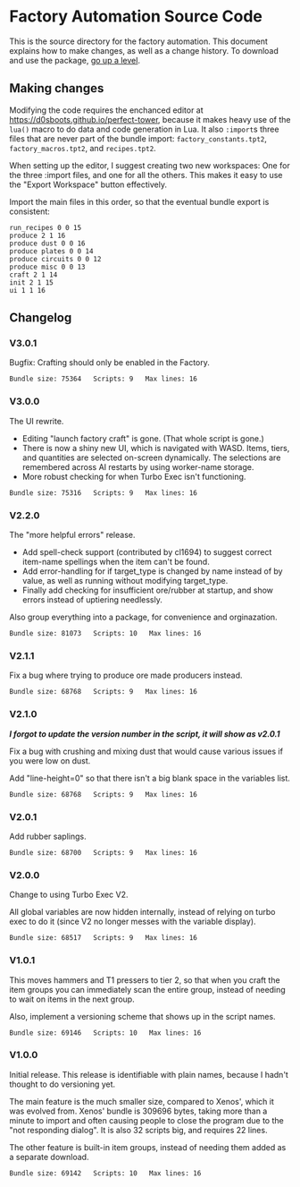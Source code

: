 # Factory Automation Source Code

This is the source directory for the factory automation. This document explains how to make changes, as well as a change history.
To download and use the package, [go up a level](/README.md#factory-automation).

## Making changes

Modifying the code requires the enchanced editor at https://d0sboots.github.io/perfect-tower, because it makes heavy use of the `lua()` macro
to do data and code generation in Lua. It also `:import`s three files that are never part of the bundle import:
`factory_constants.tpt2`, `factory_macros.tpt2`, and `recipes.tpt2`.

When setting up the editor, I suggest creating two new workspaces: One for the three :import files, and one for all the others. This makes it easy to use the
"Export Workspace" button effectively.

Import the main files in this order, so that the eventual bundle export is consistent:

`run_recipes 0 0 15`<br>
`produce 2 1 16`<br>
`produce dust 0 0 16`<br>
`produce plates 0 0 14`<br>
`produce circuits 0 0 12`<br>
`produce misc 0 0 13`<br>
`craft 2 1 14`<br>
`init 2 1 15`<br>
`ui 1 1 16`<br>

## Changelog

### V3.0.1

Bugfix: Crafting should only be enabled in the Factory.

```
Bundle size: 75364   Scripts: 9   Max lines: 16
```

### V3.0.0

The UI rewrite.

* Editing "launch factory craft" is gone. (That whole script is gone.)
* There is now a shiny new UI, which is navigated with WASD. Items, tiers, and
  quantities are selected on-screen dynamically. The selections are remembered
  across AI restarts by using worker-name storage.
* More robust checking for when Turbo Exec isn't functioning.

```
Bundle size: 75316   Scripts: 9   Max lines: 16
```

### V2.2.0

The "more helpful errors" release.

* Add spell-check support (contributed by cl1694) to suggest correct item-name
  spellings when the item can't be found.
* Add error-handling for if target_type is changed by name instead of by value,
  as well as running without modifying target_type.
* Finally add checking for insufficient ore/rubber at startup, and show errors
  instead of uptiering needlessly.

Also group everything into a package, for convenience and orginazation.

```
Bundle size: 81073   Scripts: 10   Max lines: 16
```

### V2.1.1

Fix a bug where trying to produce ore made producers instead.

```
Bundle size: 68768   Scripts: 9   Max lines: 16
```

### V2.1.0

***I forgot to update the version number in the script, it will show as v2.0.1***

Fix a bug with crushing and mixing dust that would cause various issues
if you were low on dust.

Add "line-height=0" so that there isn't a big blank space in the variables list.

```
Bundle size: 68768   Scripts: 9   Max lines: 16
```

### V2.0.1

Add rubber saplings.

```
Bundle size: 68700   Scripts: 9   Max lines: 16
```

### V2.0.0

Change to using Turbo Exec V2.

All global variables are now hidden internally, instead of relying on turbo
exec to do it (since V2 no longer messes with the variable display).
```
Bundle size: 68517   Scripts: 9   Max lines: 16
```

### V1.0.1

This moves hammers and T1 pressers to tier 2, so that when you craft the item groups you can
immediately scan the entire group, instead of needing to wait on items in the next group.

Also, implement a versioning scheme that shows up in the script names.
```
Bundle size: 69146   Scripts: 10   Max lines: 16
```

### V1.0.0

Initial release. This release is identifiable with plain names, because I hadn't thought to do versioning yet.

The main feature is the much smaller size, compared to Xenos', which it was evolved from.
Xenos' bundle is 309696 bytes, taking more than a minute to import and often causing people to close the program due to the "not responding dialog".
It is also 32 scripts big, and requires 22 lines.

The other feature is built-in item groups, instead of needing them added as a separate download.
```
Bundle size: 69142   Scripts: 10   Max lines: 16
```
